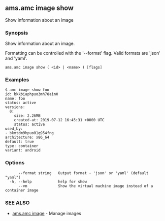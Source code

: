 ## ams.amc image show

Show information about an image

### Synopsis

Show information about an image.

Formatting can be controlled with the '--format' flag.
Valid formats are 'json' and 'yaml'.

```
ams.amc image show ( <id> | <name> ) [flags]
```

### Examples

```
$ amc image show foo
id: bkkbiaphpuo3mh78ain0
name: foo
status: active
versions:
  0:
    size: 2.26MB
    created-at: 2019-07-12 16:45:31 +0000 UTC
    status: active
used_by:
- bkmtdm9hpuo01q954fng
architecture: x86_64
default: true
type: container
variant: android

```

### Options

```
      --format string   Output format - 'json' or 'yaml' (default "yaml")
  -h, --help            help for show
      --vm              Show the virtual machine image instead of a container image
```

### SEE ALSO

* [ams.amc image](ams.amc_image.md)	 - Manage images

